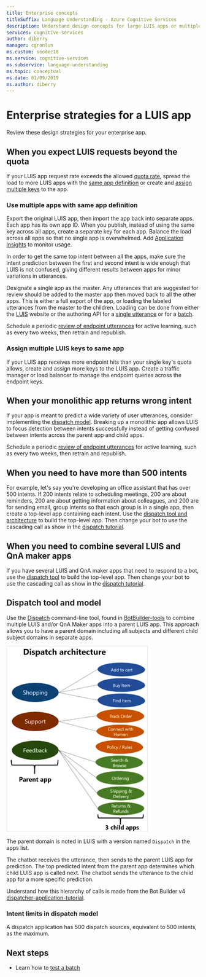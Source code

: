 ```yaml
---
title: Enterprise concepts 
titleSuffix: Language Understanding - Azure Cognitive Services
description: Understand design concepts for large LUIS apps or multiple apps including LUIS and QnA Maker together.
services: cognitive-services
author: diberry
manager: cgronlun
ms.custom: seodec18
ms.service: cognitive-services
ms.subservice: language-understanding
ms.topic: conceptual
ms.date: 01/09/2019
ms.author: diberry
---
```


# Enterprise strategies for a LUIS app
Review these design strategies for your enterprise app.

## When you expect LUIS requests beyond the quota
If your LUIS app request rate exceeds the allowed [quota rate](https://azure.microsoft.com/pricing/details/cognitive-services/language-understanding-intelligent-services/), spread the load to more LUIS apps with the [same app definition](#use-multiple-apps-with-same-app-definition) or create and [assign multiple keys](#assign-multiple-luis-keys-to-same-app) to the app. 

### Use multiple apps with same app definition
Export the original LUIS app, then import the app back into separate apps. Each app has its own app ID. When you publish, instead of using the same key across all apps, create a separate key for each app. Balance the load across all apps so that no single app is overwhelmed. Add [Application Insights](luis-tutorial-bot-csharp-appinsights.md) to monitor usage. 

In order to get the same top intent between all the apps, make sure the intent prediction between the first and second intent is wide enough that LUIS is not confused, giving different results between apps for minor variations in utterances. 

Designate a single app as the master. Any utterances that are suggested for review should be added to the master app then moved back to all the other apps. This is either a full export of the app, or loading the labeled utterances from the master to the children. Loading can be done from either the [LUIS](luis-reference-regions.md) website or the authoring API for a [single utterance](https://westus.dev.cognitive.microsoft.com/docs/services/5890b47c39e2bb17b84a55ff/operations/5890b47c39e2bb052c5b9c08) or for a [batch](https://westus.dev.cognitive.microsoft.com/docs/services/5890b47c39e2bb17b84a55ff/operations/5890b47c39e2bb052c5b9c09). 

Schedule a periodic [review of endpoint utterances](luis-how-to-review-endoint-utt.md) for active learning, such as every two weeks, then retrain and republish. 

### Assign multiple LUIS keys to same app
If your LUIS app receives more endpoint hits than your single key's quota allows, create and assign more keys to the LUIS app. Create a traffic manager or load balancer to manage the endpoint queries across the endpoint keys. 

## When your monolithic app returns wrong intent
If your app is meant to predict a wide variety of user utterances, consider implementing the [dispatch model](#dispatch-tool-and-model). Breaking up a monolithic app allows LUIS to focus detection between intents successfully instead of getting confused between intents across the parent app and child apps. 

Schedule a periodic [review of endpoint utterances](luis-how-to-review-endoint-utt.md) for active learning, such as every two weeks, then retrain and republish. 

## When you need to have more than 500 intents
For example, let's say you're developing an office assistant that has over 500 intents. If 200 intents relate to scheduling meetings, 200 are about reminders, 200 are about getting information about colleagues, and 200 are for sending email, group intents so that each group is in a single app, then create a top-level app containing each intent. Use the [dispatch tool and architecture](#dispatch-tool-and-model) to build the top-level app. Then change your bot to use the cascading call as show in the [dispatch tutorial][dispatcher-application-tutorial]. 

## When you need to combine several LUIS and QnA maker apps
If you have several LUIS and QnA maker apps that need to respond to a bot, use the [dispatch tool](#dispatch-tool-and-model) to build the top-level app. Then change your bot to use the cascading call as show in the [dispatch tutorial][dispatcher-application-tutorial]. 

## Dispatch tool and model
Use the [Dispatch][dispatch-tool] command-line tool, found in [BotBuilder-tools](https://github.com/Microsoft/botbuilder-tools) to combine multiple LUIS and/or QnA Maker apps into a parent LUIS app. This approach allows you to have a parent domain including all subjects and different child subject domains in separate apps. 

![Conceptual image of dispatch architecture](./media/luis-concept-enterprise/dispatch-architecture.png)

The parent domain is noted in LUIS with a version named `Dispatch` in the apps list. 

The chatbot receives the utterance, then sends to the parent LUIS app for prediction. The top predicted intent from the parent app determines which child LUIS app is called next. The chatbot sends the utterance to the child app for a more specific prediction.

Understand how this hierarchy of calls is made from the Bot Builder v4 [dispatcher-application-tutorial][dispatcher-application-tutorial].  

### Intent limits in dispatch model
A dispatch application has 500 dispatch sources, equivalent to 500 intents, as the maximum. 

## Next steps

* Learn how to [test a batch](luis-how-to-batch-test.md)

[dispatcher-application-tutorial]: https://aka.ms/bot-dispatch
[dispatch-tool]: https://aka.ms/dispatch-tool
